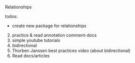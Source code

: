 Relationships

todos:
+ create new package for relationships
2. practice & read annotation comment-docs
3. simple youtube tutorials
4. bidirectional
5. Thorben Janssen best practices video (about bidirectional)
6. Read docs/articles